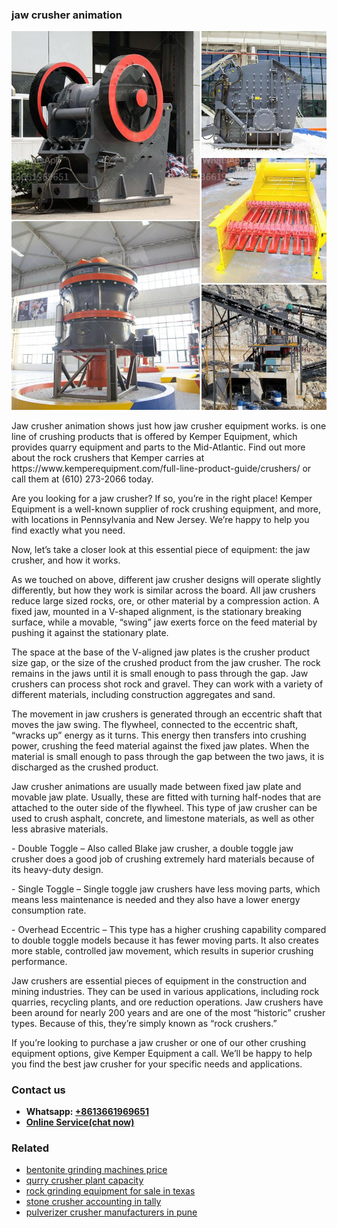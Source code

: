 <h3>jaw crusher animation</h3><img src='1706766830.jpg' alt=''><p>Jaw crusher animation shows just how jaw crusher equipment works. is one line of crushing products that is offered by Kemper Equipment, which provides quarry equipment and parts to the Mid-Atlantic. Find out more about the rock crushers that Kemper carries at https://www.kemperequipment.com/full-line-product-guide/crushers/ or call them at (610) 273-2066 today.</p><p>Are you looking for a jaw crusher? If so, you’re in the right place! Kemper Equipment is a well-known supplier of rock crushing equipment, and more, with locations in Pennsylvania and New Jersey. We’re happy to help you find exactly what you need.</p><p>Now, let’s take a closer look at this essential piece of equipment: the jaw crusher, and how it works.</p><p>As we touched on above, different jaw crusher designs will operate slightly differently, but how they work is similar across the board. All jaw crushers reduce large sized rocks, ore, or other material by a compression action. A fixed jaw, mounted in a V-shaped alignment, is the stationary breaking surface, while a movable, “swing” jaw exerts force on the feed material by pushing it against the stationary plate.</p><p>The space at the base of the V-aligned jaw plates is the crusher product size gap, or the size of the crushed product from the jaw crusher. The rock remains in the jaws until it is small enough to pass through the gap. Jaw crushers can process shot rock and gravel. They can work with a variety of different materials, including construction aggregates and sand.</p><p>The movement in jaw crushers is generated through an eccentric shaft that moves the jaw swing. The flywheel, connected to the eccentric shaft, “wracks up” energy as it turns. This energy then transfers into crushing power, crushing the feed material against the fixed jaw plates. When the material is small enough to pass through the gap between the two jaws, it is discharged as the crushed product.</p><p>Jaw crusher animations are usually made between fixed jaw plate and movable jaw plate. Usually, these are fitted with turning half-nodes that are attached to the outer side of the flywheel. This type of jaw crusher can be used to crush asphalt, concrete, and limestone materials, as well as other less abrasive materials.</p><p>- Double Toggle – Also called Blake jaw crusher, a double toggle jaw crusher does a good job of crushing extremely hard materials because of its heavy-duty design.</p><p>- Single Toggle – Single toggle jaw crushers have less moving parts, which means less maintenance is needed and they also have a lower energy consumption rate.</p><p>- Overhead Eccentric – This type has a higher crushing capability compared to double toggle models because it has fewer moving parts. It also creates more stable, controlled jaw movement, which results in superior crushing performance.</p><p>Jaw crushers are essential pieces of equipment in the construction and mining industries. They can be used in various applications, including rock quarries, recycling plants, and ore reduction operations. Jaw crushers have been around for nearly 200 years and are one of the most “historic” crusher types. Because of this, they’re simply known as “rock crushers.”</p><p>If you’re looking to purchase a jaw crusher or one of our other crushing equipment options, give Kemper Equipment a call. We’ll be happy to help you find the best jaw crusher for your specific needs and applications.</p><h3>Contact us</h3><ul><li><strong>Whatsapp:&nbsp;<a href="https://wa.me/8613661969651">+8613661969651</a></strong></li><li><a href="https://swt.shibang-china.com/?git&amp;zhl&amp;jaw crusher animation"><strong>Online Service(chat now)</strong></a></li></ul><h3>Related</h3><ul><li><a href='bentonite grinding machines price.md'>bentonite grinding machines price</a></li><li><a href='qurry crusher plant capacity.md'>qurry crusher plant capacity</a></li><li><a href='rock grinding equipment for sale in texas.md'>rock grinding equipment for sale in texas</a></li><li><a href='stone crusher accounting in tally.md'>stone crusher accounting in tally</a></li><li><a href='pulverizer crusher manufacturers in pune.md'>pulverizer crusher manufacturers in pune</a></li></ul>